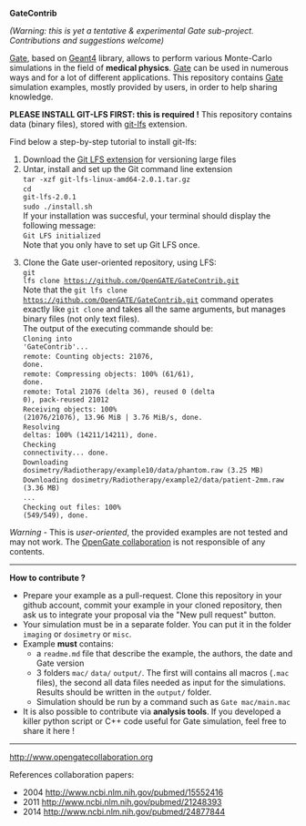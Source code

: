 **GateContrib**

*(Warning: this is yet a tentative & experimental Gate sub-project. Contributions and suggestions welcome)*

[Gate](https://github.com/OpenGATE/Gate), based on [Geant4](https://geant4.web.cern.ch) library, allows to perform various Monte-Carlo simulations in the field of **medical physics**. [Gate](https://github.com/OpenGATE/Gate) can be used in numerous ways and for a lot of different applications. This repository contains [Gate](https://github.com/OpenGATE/Gate) simulation examples, mostly provided by users, in order to help sharing knowledge.

**PLEASE INSTALL GIT-LFS FIRST: this is required !**
This repository contains data (binary files), stored with [git-lfs](https://git-lfs.github.com/) extension. 

Find below a step-by-step tutorial to install git-lfs:

1. Download the [Git LFS extension](https://github.com/git-lfs/git-lfs/releases/download/v2.0.1/git-lfs-linux-amd64-2.0.1.tar.gz) for versioning large files
2. Untar, install and set up the Git command line extension<br>
<code>tar -xzf git-lfs-linux-amd64-2.0.1.tar.gz</code><br>
<code>cd git-lfs-2.0.1</code><br>
<code>sudo ./install.sh</code><br>
If your installation was succesful, your terminal should display the following message:<br>
<code>Git LFS initialized</code><br>
Note that you only have to set up Git LFS once. 
3) Clone the Gate user-oriented repository, using LFS:<br>
<code>git lfs clone https://github.com/OpenGATE/GateContrib.git</code><br>
Note that the <code>git lfs clone https://github.com/OpenGATE/GateContrib.git</code> command operates exactly like <code>git clone</code> and takes all the same arguments, but manages binary files (not only text files).<br>
The output of the executing commande should be:<br>
<code>Cloning into 'GateContrib'...</code><br>
<code>remote: Counting objects: 21076, done.</code><br>
<code>remote: Compressing objects: 100% (61/61), done.</code><br>
<code>remote: Total 21076 (delta 36), reused 0 (delta 0), pack-reused 21012</code><br>
<code>Receiving objects: 100% (21076/21076), 13.96 MiB | 3.76 MiB/s, done.</code><br>
<code>Resolving deltas: 100% (14211/14211), done.</code><br> 
<code>Checking connectivity... done.</code><br>
<code>Downloading dosimetry/Radiotherapy/example10/data/phantom.raw (3.25 MB)</code><br>
<code>Downloading dosimetry/Radiotherapy/example2/data/patient-2mm.raw (3.36 MB)</code><br>
<code>...</code><br>
<code>Checking out files: 100% (549/549), done.</code><br>
 
*Warning* - This is *user-oriented*, the provided examples are not tested and may not work. The [OpenGate collaboration](http://www.opengatecollaboration.org/) is not responsible of any contents.

----
**How to contribute ?**
* Prepare your example as a pull-request. Clone this repository in your github account, commit your example in your cloned repository, then ask us to integrate your proposal via the "New pull request" button. 
* Your simulation must be in a separate folder. You can put it in the folder `imaging` or `dosimetry` or `misc`. 
* Example **must** contains:
  * a `readme.md` file that describe the example, the authors, the date and Gate version
  * 3 folders `mac/` `data/` `output/`. The first will contains all macros (`.mac` files), the second all data files needed as input for the simulations. Results should be written in the `output/` folder. 
  * Simulation should be run by a command such as `Gate mac/main.mac` 
* It is also possible to contribute via **analysis tools**. If you developed a killer python script or C++ code useful for Gate simulation, feel free to share it here !



----
http://www.opengatecollaboration.org

References collaboration papers:
* 2004 http://www.ncbi.nlm.nih.gov/pubmed/15552416
* 2011 http://www.ncbi.nlm.nih.gov/pubmed/21248393
* 2014 http://www.ncbi.nlm.nih.gov/pubmed/24877844

